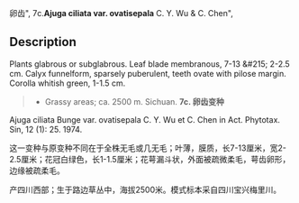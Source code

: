 卵齿",
7c.**Ajuga ciliata var. ovatisepala** C. Y. Wu & C. Chen",

## Description
Plants glabrous or subglabrous. Leaf blade membranous, 7-13 &amp;#215; 2-2.5 cm. Calyx funnelform, sparsely puberulent, teeth ovate with pilose margin. Corolla whitish green, 1-1.5 cm.

> * Grassy areas; ca. 2500 m. Sichuan.
**7c. 卵齿变种**

Ajuga ciliata Bunge var. ovatisepala C. Y. Wu et C. Chen in Act. Phytotax. Sin, 12 (1): 25. 1974.

这一变种与原变种不同在于全株无毛或几无毛；叶薄，膜质，长7-13厘米，宽2-2.5厘米；花冠白绿色，长1-1.5厘米；花萼漏斗状，外面被疏微柔毛，萼齿卵形，边缘被疏柔毛。

产四川西部；生于路边草丛中，海拔2500米。模式标本采自四川宝兴梅里川。
